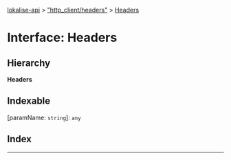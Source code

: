 [lokalise-api](../README.md) > ["http_client/headers"](../modules/_http_client_headers_.md) > [Headers](../interfaces/_http_client_headers_.headers.md)

# Interface: Headers

## Hierarchy

**Headers**

## Indexable

\[paramName: `string`\]:&nbsp;`any`
## Index

---

